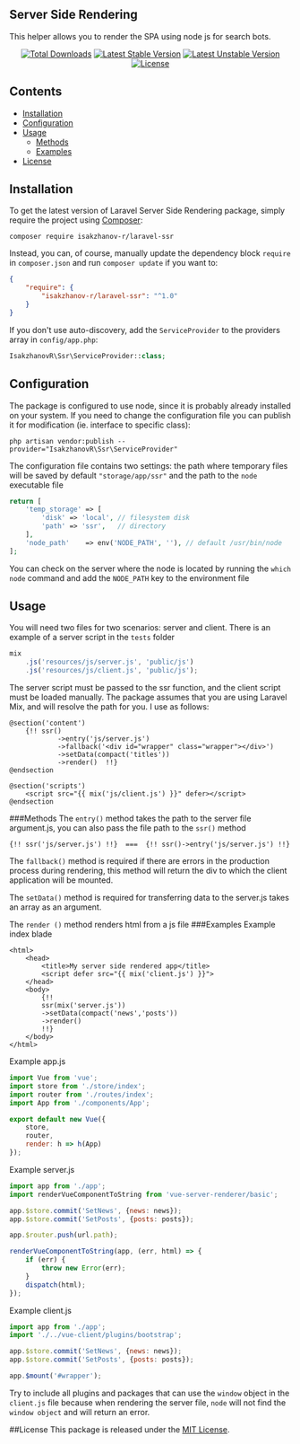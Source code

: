 ## Server Side Rendering
This helper allows you to render the SPA using node js for search bots.

<p align="center">
    <a href="https://packagist.org/packages/isakzhanov-r/laravel-ssr"><img src="https://img.shields.io/packagist/dt/isakzhanov-r/laravel-ssr.svg?style=flat-square" alt="Total Downloads" /></a>
    <a href="https://packagist.org/packages/isakzhanov-r/laravel-ssr"><img src="https://poser.pugx.org/isakzhanov-r/laravel-ssr/v/stable?format=flat-square" alt="Latest Stable Version" /></a>
    <a href="https://packagist.org/packages/isakzhanov-r/laravel-ssr"><img src="https://poser.pugx.org/isakzhanov-r/laravel-ssr/v/unstable?format=flat-square" alt="Latest Unstable Version" /></a>
    <a href="LICENSE"><img src="https://poser.pugx.org/isakzhanov-r/laravel-ssr/license?format=flat-square" alt="License" /></a>
</p>

## Contents
* [Installation](#installation)
* [Configuration](#configuration)
* [Usage](#usage)
    * [Methods ](#methods )
    * [Examples](#examples)
* [License](#license)


## Installation

To get the latest version of Laravel Server Side Rendering package, simply require the project using [Composer](https://getcomposer.org):

```
composer require isakzhanov-r/laravel-ssr
```

Instead, you can, of course, manually update the dependency block `require` in `composer.json` and run `composer update` if you want to:

```json
{
    "require": {
        "isakzhanov-r/laravel-ssr": "^1.0"
    }
}
```

If you don't use auto-discovery, add the `ServiceProvider` to the providers array in `config/app.php`:

```php
IsakzhanovR\Ssr\ServiceProvider::class;
```

## Configuration
The package is configured to use node, since it is probably already installed on your system.
If you need to change the configuration file you can publish it for modification (ie. interface to specific class):

```
php artisan vendor:publish --provider="IsakzhanovR\Ssr\ServiceProvider"
```

The configuration file contains two settings: the path where temporary files will be saved by default `"storage/app/ssr"` and the path to the `node` executable file

```php
return [
    'temp_storage' => [
        'disk' => 'local', // filesystem disk
        'path' => 'ssr',   // directory
    ],
    'node_path'    => env('NODE_PATH', ''), // default /usr/bin/node
];
```
You can check on the server where the node is located by running the `which node` command and add the `NODE_PATH` key to the environment file

## Usage
You will need two files for two scenarios: server and client.
There is an example of a server script in the `tests` folder

```js
mix
    .js('resources/js/server.js', 'public/js')
    .js('resources/js/client.js', 'public/js');
```

The server script must be passed to the ssr function, and the client script must be loaded manually. The package assumes that you are using Laravel Mix, and will resolve the path for you. I use as follows:

```blade
@section('content')
    {!! ssr()
            ->entry('js/server.js')
            ->fallback('<div id="wrapper" class="wrapper"></div>')
            ->setData(compact('titles'))
            ->render()  !!}
@endsection

@section('scripts')
    <script src="{{ mix('js/client.js') }}" defer></script>
@endsection
```
###Methods
The `entry()` method takes the path to the server file argument.js, you can also pass the file path to the `ssr()` method
```blade
{!! ssr('js/server.js') !!}  ===  {!! ssr()->entry('js/server.js') !!}
```

The `fallback()` method is required if there are errors in the production process during rendering, this method will return the div to which the client application will be mounted.

The `setData()` method is required for transferring data to the server.js takes an array as an argument.

The `render ()` method renders html from a js file
###Examples
Example index blade
```blade
<html>
    <head>
        <title>My server side rendered app</title>
        <script defer src="{{ mix('client.js') }}">
    </head>
    <body>
        {!!
        ssr(mix('server.js'))
        ->setData(compact('news','posts'))
        ->render()
        !!}
    </body>
</html>
```

Example app.js
```js
import Vue from 'vue';
import store from './store/index';
import router from './routes/index';
import App from './components/App';

export default new Vue({
    store,
    router,
    render: h => h(App)
});
```

Example server.js
```js
import app from './app';
import renderVueComponentToString from 'vue-server-renderer/basic';

app.$store.commit('SetNews', {news: news});
app.$store.commit('SetPosts', {posts: posts});

app.$router.push(url.path);

renderVueComponentToString(app, (err, html) => {
    if (err) {
        throw new Error(err);
    }
    dispatch(html);
});
```

Example client.js
```js
import app from './app';
import './../vue-client/plugins/bootstrap';

app.$store.commit('SetNews', {news: news});
app.$store.commit('SetPosts', {posts: posts});

app.$mount('#wrapper');
```

Try to include all plugins and packages that can use the `window` object in the `client.js` file because when rendering the server file, `node` will not find the `window object` and will return an error.

##License
This package is released under the [MIT License](LICENSE.md).
